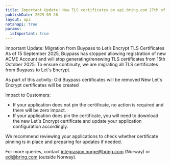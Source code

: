 ```yaml
---
title: Important Update! New TLS certificates on api.bring.com 27th of October 2025
publishDate: 2025-09-26
layout: api
notanapi: true
params:
  isImportant: true
---
```


Important Update: Migration from Buypass to Let’s Encrypt TLS Certificates
As of 15 September 2025, Buypass has stopped allowing registration of new ACME Account and will stop generating/renewing TLS certificates from 15th October 2025. To ensure continuity, we are migrating all TLS certificates from Buypass to Let´s Encrypt.

As part of this activity:
Old Buypass certificates will be removed
New Let´s Encrypt certificates will be created

Impact to Customers:
* If your application does not pin the certificate, no action is required and there will be zero impact.
* If your application does pin the certificate, you will need to download the new Let´s Encrypt certificate and update your application configuration accordingly.

We recommend reviewing your applications to check whether certificate pinning is in place and preparing for updates if needed.

For more queries, contact integrasjon.norge@bring.com (Norway) or edi@bring.com (outside Norway).

